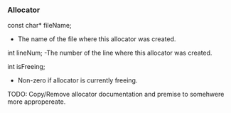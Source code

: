 ### Allocator

const char* fileName;
  - The name of the file where this allocator was created.

int lineNum;
  -The number of the line where this allocator was created.

int isFreeing;
  - Non-zero if allocator is currently freeing.  

TODO: Copy/Remove allocator documentation and premise to somehwere more appropereate.
